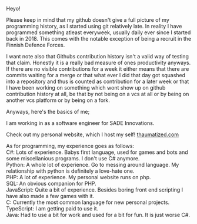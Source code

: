 Heyo!  

Please keep in mind that my github doesn't give a full picture of my programming history, as I started using git relatively late. In reality I have programmed something atleast everyweek, usually daily ever since I started back in 2018. This comes with the notable exception of being a recruit in the Finnish Defence Forces.  

I want note also that Githubs contribution history isn't a valid way of testing that claim. Honestly it is a really bad measure of ones productivity anyways. If there are no visible contributions for a week it either means that there are commits waiting for a merge or that what ever I did that day got squashed into a repository and thus is counted as contribution for a later week or that I have been working on something which wont show up on github contribution history at all, be that by not being on a vcs at all or by being on another vcs platform or by being on a fork.

Anyways, here's the basics of me;  

I am working in as a software engineer for SADE Innovations.  

Check out my personal website, which I host my self!
[thaumatized.com](https://thaumatized.com)

As for programming, my experience goes as follows:  
C#: Lots of experience. Babys first language, used for games and bots and some miscellanious programs. I don't use C# anymore.  
Python: A whole lot of experience. Go to messing around language. My relationship with python is definitely a love-hate one.  
PHP: A lot of experience. My personal website runs on php.  
SQL: An obvious companion for PHP.  
JavaScript: Quite a bit of experience. Besides boring front end scripting I have also made a few games with it.  
C: Currently the most common language for new personal projects.  
TypeScript: I am getting paid to use it.  
Java: Had to use a bit for work and used for a bit for fun. It is just worse C#.
